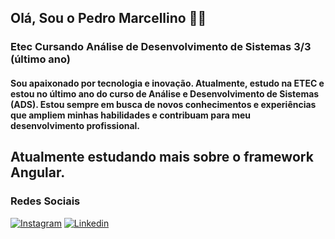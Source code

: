 ## Olá, Sou o Pedro Marcellino 👨‍💻

### Etec Cursando Análise de Desenvolvimento de Sistemas 3/3 (último ano)

#### Sou apaixonado por tecnologia e inovação. Atualmente, estudo na ETEC e estou no último ano do curso de Análise e Desenvolvimento de Sistemas (ADS). Estou sempre em busca de novos conhecimentos e experiências que ampliem minhas habilidades e contribuam para meu desenvolvimento profissional.

## Atualmente estudando mais sobre o framework Angular.

### Redes Sociais

[![Instagram](https://img.shields.io/badge/Instagram-E4405F?style=for-the-badge&logo=instagram&logoColor=white)](https://www.instagram.com/pedromarcellinoo/)
[![Linkedin](https://img.shields.io/badge/LinkedIn-0077B5?style=for-the-badge&logo=linkedin&logoColor=white)](https://www.linkedin.com/in/pedro-marcellino-5241932aa/)
